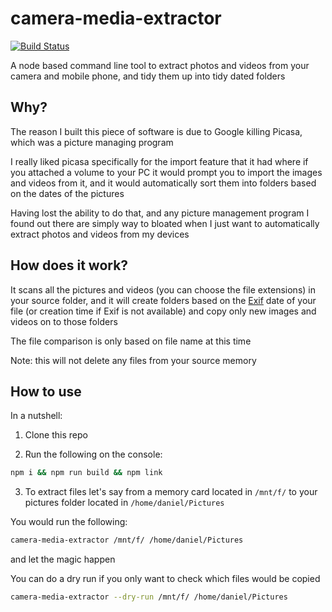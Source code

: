 # camera-media-extractor

[![Build Status](https://travis-ci.org/sandman21dan/camera-media-extractor.svg?branch=master)](https://travis-ci.org/sandman21dan/camera-media-extractor)

A node based command line tool to extract photos and videos
from your camera and mobile phone, and tidy them up into tidy
dated folders

## Why?

The reason I built this piece of software is due to Google
killing Picasa, which was a picture managing program

I really liked picasa specifically for the import feature that it had
where if you attached a volume to your PC it would prompt you to import
the images and videos from it, and it would automatically sort them
into folders based on the dates of the pictures

Having lost the ability to do that, and any picture management program
I found out there are simply way to bloated when I just want to automatically
extract photos and videos from my devices

## How does it work?

It scans all the pictures and videos (you can choose the file extensions)
in your source folder, and it will create folders based on the [Exif](https://en.wikipedia.org/wiki/Exif)
date of your file (or creation time if Exif is not available)
and copy only new images and videos on to those folders

The file comparison is only based on file name at this time

Note: this will not delete any files from your source memory

## How to use

In a nutshell:

1. Clone this repo

2. Run the following on the console:
```sh
npm i && npm run build && npm link
```

3. To extract files let's say from a memory card located in `/mnt/f/`
to your pictures folder located in `/home/daniel/Pictures`

You would run the following:
```sh
camera-media-extractor /mnt/f/ /home/daniel/Pictures
```
and let the magic happen

You can do a dry run if you only want to check which files would be copied
```sh
camera-media-extractor --dry-run /mnt/f/ /home/daniel/Pictures
```
